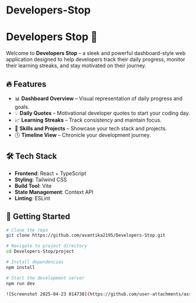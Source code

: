 # Developers-Stop
# Developers Stop 🚀

Welcome to **Developers Stop** – a sleek and powerful dashboard-style web application designed to help developers track their daily progress, monitor their learning streaks, and stay motivated on their journey.

## 🔥 Features

- 📊 **Dashboard Overview** – Visual representation of daily progress and goals.
- 💡 **Daily Quotes** – Motivational developer quotes to start your coding day.
- 📈 **Learning Streaks** – Track consistency and maintain focus.
- 🧠 **Skills and Projects** – Showcase your tech stack and projects.
- 🕓 **Timeline View** – Chronicle your development journey.

## 🛠️ Tech Stack

- **Frontend**: React + TypeScript
- **Styling**: Tailwind CSS
- **Build Tool**: Vite
- **State Management**: Context API
- **Linting**: ESLint

## 🚀 Getting Started

```bash
# Clone the repo
git clone https://github.com/avantika2195/Developers-Stop.git

# Navigate to project directory
cd Developers-Stop/project

# Install dependencies
npm install

# Start the development server
npm run dev

![Screenshot 2025-04-23 014730](https://github.com/user-attachments/assets/923cdc05-acec-49f6-9444-7bc4d4908163)
